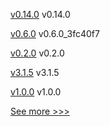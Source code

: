 
[v0.14.0](https://github.com/hyperledger/firefly/releases/tag/v0.14.0) v0.14.0

[v0.6.0](https://github.com/hyperledger/firefly-ui/releases/tag/v0.6.0) v0.6.0_3fc40f7

[v0.2.0](https://github.com/hyperledger/firefly-tokens-erc20-erc721/releases/tag/v0.2.0) v0.2.0

[v3.1.5](https://github.com/hyperledger/firefly-ethconnect/releases/tag/v3.1.5) v3.1.5

[v1.0.0](https://github.com/hyperledger/cactus/releases/tag/v1.0.0) v1.0.0


[See more >>>](https://start-here.hyperledger.org/releases)
